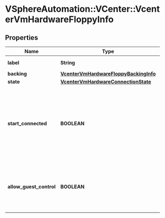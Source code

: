 # VSphereAutomation::VCenter::VcenterVmHardwareFloppyInfo

## Properties
Name | Type | Description | Notes
------------ | ------------- | ------------- | -------------
**label** | **String** | Device label. | 
**backing** | [**VcenterVmHardwareFloppyBackingInfo**](VcenterVmHardwareFloppyBackingInfo.md) |  | 
**state** | [**VcenterVmHardwareConnectionState**](VcenterVmHardwareConnectionState.md) |  | 
**start_connected** | **BOOLEAN** | Flag indicating whether the virtual device should be connected whenever the virtual machine is powered on. | 
**allow_guest_control** | **BOOLEAN** | Flag indicating whether the guest can connect and disconnect the device. | 


